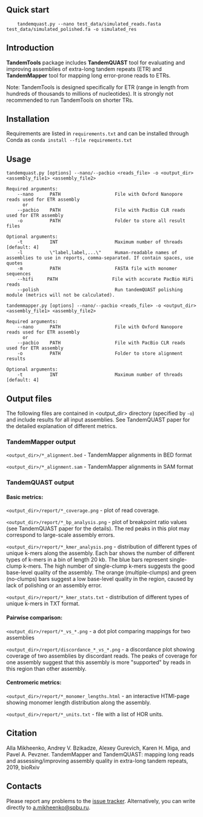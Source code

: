 ## Quick start
```shell
    tandemquast.py --nano test_data/simulated_reads.fasta test_data/simulated_polished.fa -o simulated_res
```

## Introduction

**TandemTools** package includes **TandemQUAST** tool for evaluating and improving assemblies of extra-long tandem repeats (ETR) and **TandemMapper** tool for mapping long error-prone reads to ETRs.

Note: TandemTools is designed specifically for ETR (range in length from hundreds of thousands to millions of nucleotides). It is strongly not recommended to run TandemTools on shorter TRs.


## Installation

Requirements are listed in ```requirements.txt``` and can be installed through Conda as ```conda install --file requirements.txt```

## Usage

```shell
tandemquast.py [options] --nano/--pacbio <reads_file> -o <output_dir> <assembly_file1> <assembly_file2>

Required arguments:
    --nano      PATH                    File with Oxford Nanopore reads used for ETR assembly 
      or
    --pacbio    PATH                    File with PacBio CLR reads used for ETR assembly
    -o          PATH                    Folder to store all result files

Optional arguments:    
    -t          INT                     Maximum number of threads [default: 4]
    -l          \"label,label,...\"     Human-readable names of assemblies to use in reports, comma-separated. If contain spaces, use quotes 
    -m          PATH                    FASTA file with monomer sequences
    --hifi     PATH                    File with accurate PacBio HiFi reads
    --polish                            Run tandemQUAST polishing module (metrics will not be calculated).
```

```shell
tandemmapper.py [options] --nano/--pacbio <reads_file> -o <output_dir> <assembly_file1> <assembly_file2>

Required arguments:
    --nano      PATH                    File with Oxford Nanopore reads used for ETR assembly 
      or
    --pacbio    PATH                    File with PacBio CLR reads used for ETR assembly
    -o          PATH                    Folder to store alignment results

Optional arguments:    
    -t          INT                     Maximum number of threads [default: 4]
```

## Output files

The following files are contained in <output_dir> directory (specified by `-o`) and include results 
for all input assemblies. See TandemQUAST paper for the detailed explanation of different metrics.

### TandemMapper output

`<output_dir>/*_alignment.bed` - TandemMapper alignments in BED format

`<output_dir>/*_alignment.sam` - TandemMapper alignments in SAM format

### TandemQUAST output

#### Basic metrics:

`<output_dir>/report/*_coverage.png` - plot of read coverage.

`<output_dir>/report/*_bp_analysis.png` - plot of breakpoint ratio values
 (see TandemQUAST paper for the details). The red peaks in this plot may correspond
 to large-scale assembly errors.

`<output_dir>/report/*_kmer_analysis.png` - distribution of different types of 
unique k-mers along the assembly. Each bar 
shows the number of different types of k-mers in a bin of length 20 kb. The blue bars
represent single-clump k-mers. The high number of single-clump k-mers suggests the good 
base-level quality of the assembly. The orange (multiple-clumps) and green (no-clumps) bars
suggest a low base-level quality in the region, caused by lack of polishing or an assembly error.

`<output_dir>/report/*_kmer_stats.txt` - distribution of different types of unique k-mers in TXT format.

#### Pairwise comparison:

`<output_dir>/report/*_vs_*.png` - a dot plot comparing mappings for two assemblies

`<output_dir>/report/discordance_*_vs_*.png` - a discordance plot showing coverage of two assemblies by discordant reads.
The peaks of coverage for one assembly suggest that this assembly is more "supported" by reads in this region than other assembly. 

#### Centromeric metrics:

`<output_dir>/report/*_monomer_lengths.html` - an interactive HTMl-page showing 
monomer length distribution along the assembly.

`<output_dir>/report/*_units.txt` - file with a list of HOR units.

## Citation

Alla Mikheenko, Andrey V. Bzikadze, Alexey Gurevich, Karen H. Miga, and Pavel A. Pevzner. TandemMapper and TandemQUAST: mapping long reads and assessing/improving assembly quality in extra-long tandem repeats, 2019, bioRxiv


## Contacts

Please report any problems to the [issue tracker](https://github.com/ablab/tandemQUAST/issues). Alternatively, you can write directly to [a.mikheenko@spbu.ru](mailto:a.mikheenko@spbu.ru).